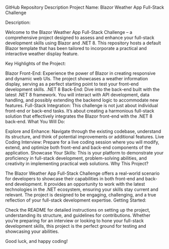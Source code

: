 GitHub Repository Description
Project Name: Blazor Weather App Full-Stack Challenge

Description:

Welcome to the Blazor Weather App Full-Stack Challenge – a comprehensive project designed to assess and enhance your full-stack development skills using Blazor and .NET 8. This repository hosts a default Blazor template that has been tailored to incorporate a practical and interactive weather display feature.

Key Highlights of the Project:

Blazor Front-End: Experience the power of Blazor in creating responsive and dynamic web UIs. The project showcases a weather information display, serving as a perfect starting point to test your front-end development skills.
.NET 8 Back-End: Dive into the back-end built with the latest .NET 8 framework. You will interact with API development, data handling, and possibly extending the backend logic to accommodate new features.
Full-Stack Integration: This challenge is not just about individual front-end or back-end tasks. It’s about creating a harmonious full-stack solution that effectively integrates the Blazor front-end with the .NET 8 back-end.
What You Will Do:

Explore and Enhance: Navigate through the existing codebase, understand its structure, and think of potential improvements or additional features.
Live Coding Interview: Prepare for a live coding session where you will modify, extend, and optimize both front-end and back-end components of the application.
Showcase Your Skills: This is your platform to demonstrate your proficiency in full-stack development, problem-solving abilities, and creativity in implementing practical web solutions.
Why This Project?

The Blazor Weather App Full-Stack Challenge offers a real-world scenario for developers to showcase their capabilities in both front-end and back-end development.
It provides an opportunity to work with the latest technologies in the .NET ecosystem, ensuring your skills stay current and relevant.
The project is designed to be engaging, challenging, and a true reflection of your full-stack development expertise.
Getting Started:

Check the README for detailed instructions on setting up the project, understanding its structure, and guidelines for contributions. Whether you’re preparing for an interview or looking to hone your full-stack development skills, this project is the perfect ground for testing and showcasing your abilities.

Good luck, and happy coding!
